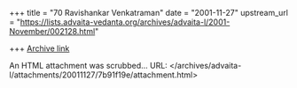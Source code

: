 +++
title = "70 Ravishankar Venkatraman"
date = "2001-11-27"
upstream_url = "https://lists.advaita-vedanta.org/archives/advaita-l/2001-November/002128.html"

+++
[Archive link](https://lists.advaita-vedanta.org/archives/advaita-l/2001-November/002128.html)

An HTML attachment was scrubbed...
URL: </archives/advaita-l/attachments/20011127/7b91f19e/attachment.html>
